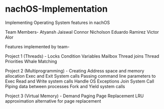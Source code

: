 # nachOS-Implementation
Implementing Operating System features in nachOS

Team Members-
Atyansh Jaiswal
Connor Nicholson
Eduardo Ramirez
Victor Alor

Features implemented by team-

Project 1 (Threads) -
Locks
Condition Variables
Mailbox
Thread joins
Thread Priorities
Whale Matching

Project 2 (Multiprogramming) -
Creating Address space and memory allocation
Exec and Exit System calls
Passing command line parameters to Exec
Read and Write system calls
Handle OS Exceptions
Join System Call
Piping data between processes
Fork and Yield system calls

Project 3 (Virtual Memory) -
Demand Paging
Page Replacement
LRU approximation alternative for page replacement
